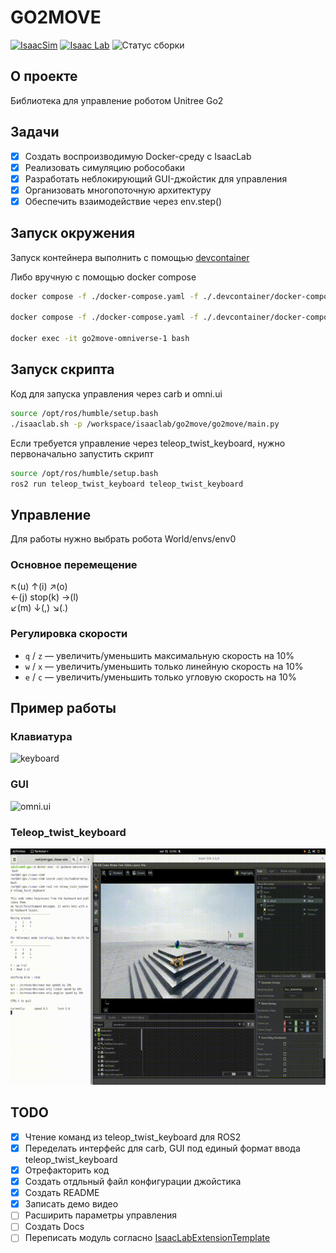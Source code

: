 # GO2MOVE
[![IsaacSim](https://img.shields.io/badge/IsaacSim-4.5.0-silver.svg)](https://docs.omniverse.nvidia.com/isaacsim/latest/overview.html)
[![Isaac Lab](https://img.shields.io/badge/IsaacLab-2.0.0-silver)](https://isaac-sim.github.io/IsaacLab)
![Статус сборки](https://img.shields.io/badge/статус-активная_разработка-green)

## О проекте
   Библиотека для управление роботом Unitree Go2

## Задачи
   - [x] Создать воспроизводимую Docker-среду с IsaacLab
   - [x] Реализовать симуляцию робособаки
   - [x] Разработать неблокирующий GUI-джойстик для управления
   - [x] Организовать многопоточную архитектуру
   - [x] Обеспечить взаимодействие через env.step()

## Запуск окружения
   Запуск контейнера выполнить с помощью [devcontainer](https://code.visualstudio.com/docs/devcontainers/containers)
   
   Либо вручную с помощью  docker compose
   ```bash
   docker compose -f ./docker-compose.yaml -f ./.devcontainer/docker-compose.yml build

   docker compose -f ./docker-compose.yaml -f ./.devcontainer/docker-compose.yml up -d

   docker exec -it go2move-omniverse-1 bash
   ```
## Запуск скрипта
   Код для запуска управления через carb и omni.ui
   ```bash
   source /opt/ros/humble/setup.bash
   ./isaaclab.sh -p /workspace/isaaclab/go2move/go2move/main.py
   ```
   Если требуется управление через teleop_twist_keyboard, нужно первоначально запустить скрипт 
   ```bash
   source /opt/ros/humble/setup.bash
   ros2 run teleop_twist_keyboard teleop_twist_keyboard
   ```

## Управление 
   Для работы нужно выбрать робота World/envs/env0

### Основное перемещение
   ↖(u) ↑(i) ↗(o)  
   ←(j) stop(k) →(l)  
   ↙(m) 	↓(,) ↘(.)  


### Регулировка скорости
*   `q` / `z` — увеличить/уменьшить максимальную скорость на 10%
*   `w` / `x` — увеличить/уменьшить только линейную скорость на 10%
*   `e` / `c` — увеличить/уменьшить только угловую скорость на 10%

## Пример работы
### Клавиатура
![keyboard](video/keyboard.gif)
### GUI
![omni.ui](video/gui.gif)
### Teleop_twist_keyboard
![teleop_twist_keyboard](video/teleop.gif)

## TODO
   - [x] Чтение команд из teleop_twist_keyboard для ROS2
   - [x] Переделать интерфейс для carb, GUI под единый формат ввода teleop_twist_keyboard
   - [x] Отрефакторить код
   - [x] Создать отдльный файл конфигурации джойстика
   - [x] Создать README
   - [x] Записать демо видео
   - [ ] Расширить параметры управления
   - [ ] Создать Docs
   - [ ] Переписать модуль согласно [IsaacLabExtensionTemplate](https://github.com/isaac-sim/IsaacLabExtensionTemplate)